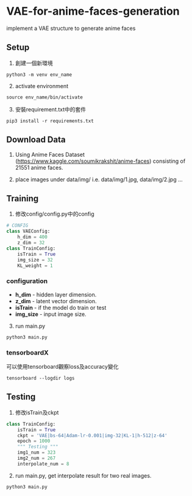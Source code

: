 # VAE-for-anime-faces-generation
implement a VAE structure to generate anime faces



## Setup
1. 創建一個新環境
```
python3 -m venv env_name
```
2. activate environment
```
source env_name/bin/activate
```
3. 安裝requirement.txt中的套件
```
pip3 install -r requirements.txt
```


## Download Data
1. Using Anime Faces Dataset (https://www.kaggle.com/soumikrakshit/anime-faces) consisting of 21551 anime faces.

2. place images under data/img/ i.e. data/img/1.jpg, data/img/2.jpg ...
   
   
## Training
1.  修改config/config.py中的config
```python
# CONFIG
class VAEConfig:
    h_dim = 400
    z_dim = 32
class TrainConfig:
    isTrain = True
    img_size = 32
    KL_weight = 1
```

### configuration
- **h_dim** - hidden layer dimension.
- **z_dim** - latent vector dimension.
- **isTrain** - if the model do train or test
- **img_size** - input image size.

3.  run main.py
```
python3 main.py
```

### tensorboardX
可以使用tensorboard觀察loss及accuracy變化
```
tensorboard --logdir logs
```

## Testing
1. 修改isTrain及ckpt
```python
class TrainConfig:
    isTrain = True
    ckpt = 'VAE|bs-64|Adam-lr-0.001|img-32|KL-1|h-512|z-64'
    epoch = 1000
    """ Testing """
    img1_num = 323
    img2_num = 267
    interpolate_num = 8
```
2. run main.py, get interpolate result for two real images.
```
python3 main.py
```
